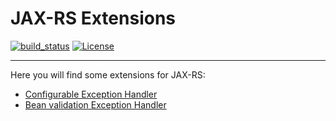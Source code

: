 # JAX-RS Extensions

[![build_status](https://travis-ci.com/microprofile-extensions/jaxrs-ext.svg?branch=master)](https://travis-ci.com/microprofile-extensions/jaxrs-ext)
[![License](https://img.shields.io/badge/license-Apache%202-blue.svg)](https://github.com/microprofile-extensions/jaxrs-ext/blob/master/LICENSE)
___________
Here you will find some extensions for JAX-RS:

* [Configurable Exception Handler](https://github.com/microprofile-extensions/jaxrs-ext/tree/master/configurable-exception-handler)
* [Bean validation Exception Handler](https://github.com/microprofile-extensions/jaxrs-ext/tree/master/beanvalidation-exception-handler)